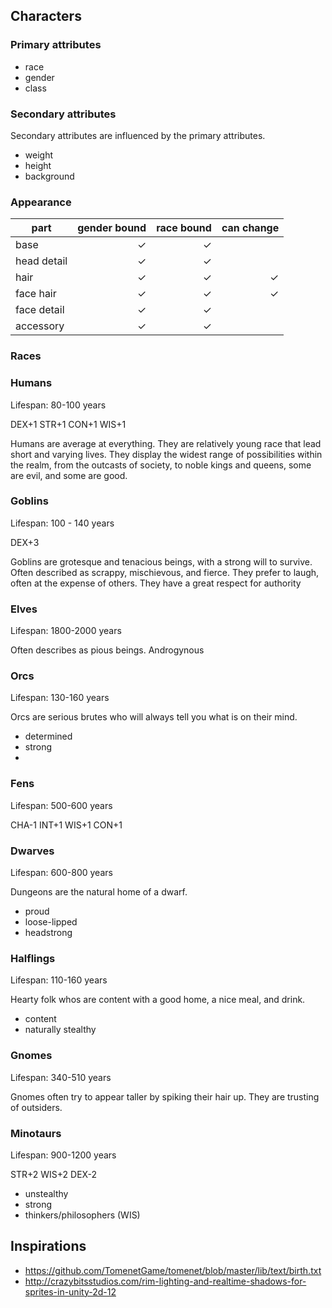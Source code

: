 ## Characters

### Primary attributes
- race
- gender 
- class

### Secondary attributes 
Secondary attributes are influenced by the primary attributes.

- weight
- height
- background


### Appearance

| part      	| gender bound 	| race bound 	| can change |
|-----------	|-------------:	|-----------:	|-----------:|
| base      	| ✓            	| ✓          	|            |
| head detail  	| ✓            	| ✓         	|            |
| hair      	| ✓            	| ✓         	| ✓          |
| face hair 	| ✓            	| ✓          	| ✓          |
| face detail 	| ✓            	| ✓          	|            |
| accessory 	| ✓            	| ✓          	|            |

### Races

### Humans

Lifespan: 80-100 years

DEX+1
STR+1
CON+1
WIS+1


Humans are average at everything. They are relatively young race that lead
short and varying lives. They display the widest range of possibilities within
the realm, from the outcasts of society, to noble kings and queens, some are
evil, and some are good.

### Goblins

Lifespan: 100 - 140 years

DEX+3

Goblins are grotesque and tenacious beings, with a strong will to survive.
Often described as scrappy, mischievous, and fierce. They prefer to laugh,
often at the expense of others. They have a great respect for authority



### Elves 

Lifespan: 1800-2000 years

Often describes as pious beings. Androgynous

### Orcs

Lifespan: 130-160 years

Orcs are serious brutes who will always tell you what is on their mind.

* determined 
* strong 
* 

### Fens

Lifespan: 500-600 years

CHA-1
INT+1
WIS+1
CON+1

### Dwarves

Lifespan: 600-800 years

Dungeons are the natural home of a dwarf.

* proud
* loose-lipped
* headstrong

### Halflings

Lifespan: 110-160 years

Hearty folk whos are content with a good home, a nice meal, and drink.

* content
* naturally stealthy


### Gnomes

Lifespan: 340-510 years

Gnomes often try to appear taller by spiking their hair up. They are trusting
of outsiders.


### Minotaurs

Lifespan: 900-1200 years

STR+2
WIS+2
DEX-2

* unstealthy
* strong 
* thinkers/philosophers (WIS)


## Inspirations

- https://github.com/TomenetGame/tomenet/blob/master/lib/text/birth.txt
- http://crazybitsstudios.com/rim-lighting-and-realtime-shadows-for-sprites-in-unity-2d-12